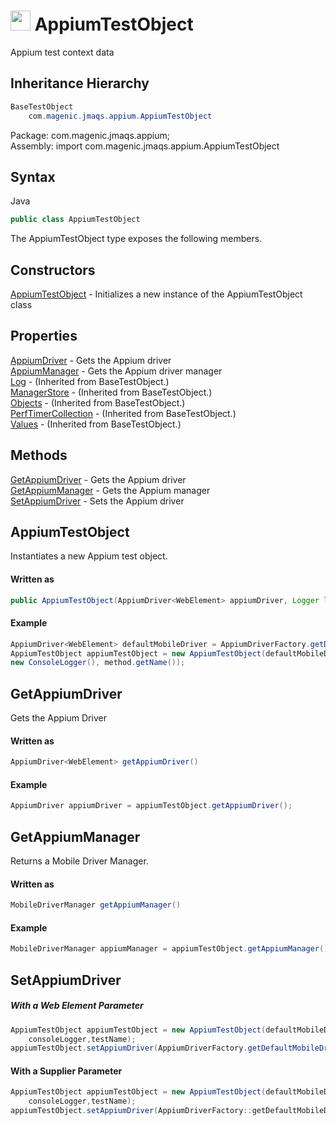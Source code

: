 # <img src="resources/maqslogo.ico" height="32" width="32"> AppiumTestObject
Appium test context data

## Inheritance Hierarchy
```java
BaseTestObject
    com.magenic.jmaqs.appium.AppiumTestObject
```
Package: com.magenic.jmaqs.appium;  
Assembly: import com.magenic.jmaqs.appium.AppiumTestObject

## Syntax
Java
```java
public class AppiumTestObject
```

The AppiumTestObject type exposes the following members.

## Constructors
[AppiumTestObject](#AppiumTestObject)  -  Initializes a new instance of the AppiumTestObject class

## Properties
[AppiumDriver]() - Gets the Appium driver  
[AppiumManager]() - Gets the Appium driver manager    
[Log]() - (Inherited from BaseTestObject.)  
[ManagerStore]() - (Inherited from BaseTestObject.)  
[Objects]() - (Inherited from BaseTestObject.)  
[PerfTimerCollection]() - (Inherited from BaseTestObject.)  
[Values]()  - (Inherited from BaseTestObject.)  

## Methods 
[GetAppiumDriver](#GetAppiumDriver)  -  Gets the Appium driver  
[GetAppiumManager](#GetAppiumManager)  - Gets the Appium manager  
[SetAppiumDriver](#SetAppiumDriver)  -  Sets the Appium driver

##  AppiumTestObject
Instantiates a new Appium test object.
#### Written as
 ```java
public AppiumTestObject(AppiumDriver<WebElement> appiumDriver, Logger logger, String fullyQualifiedTestName)
```
#### Example
```java
AppiumDriver<WebElement> defaultMobileDriver = AppiumDriverFactory.getDefaultMobileDriver();
AppiumTestObject appiumTestObject = new AppiumTestObject(defaultMobileDriver,
new ConsoleLogger(), method.getName());
```

##  GetAppiumDriver
Gets the Appium Driver
#### Written as
```java
AppiumDriver<WebElement> getAppiumDriver()
```
#### Example
 ```java
AppiumDriver appiumDriver = appiumTestObject.getAppiumDriver();
```

##  GetAppiumManager
Returns a Mobile Driver Manager.
#### Written as
```java
MobileDriverManager getAppiumManager()
```
#### Example
```java
MobileDriverManager appiumManager = appiumTestObject.getAppiumManager();
```

##  SetAppiumDriver
##### With a Web Element Parameter
```java
AppiumTestObject appiumTestObject = new AppiumTestObject(defaultMobileDriver,
    consoleLogger,testName);
appiumTestObject.setAppiumDriver(AppiumDriverFactory.getDefaultMobileDriver());
```
#### With a Supplier Parameter
```java
AppiumTestObject appiumTestObject = new AppiumTestObject(defaultMobileDriver,
    consoleLogger,testName);
appiumTestObject.setAppiumDriver(AppiumDriverFactory::getDefaultMobileDriver);
```
